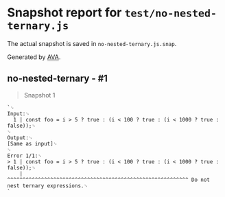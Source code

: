 # Snapshot report for `test/no-nested-ternary.js`

The actual snapshot is saved in `no-nested-ternary.js.snap`.

Generated by [AVA](https://avajs.dev).

## no-nested-ternary - #1

> Snapshot 1

    `␊
    Input:␊
      1 | const foo = i > 5 ? true : (i < 100 ? true : (i < 1000 ? true : false));␊
    ␊
    Output:␊
    [Same as input]␊
    ␊
    Error 1/1:␊
    > 1 | const foo = i > 5 ? true : (i < 100 ? true : (i < 1000 ? true : false));␊
        |             ^^^^^^^^^^^^^^^^^^^^^^^^^^^^^^^^^^^^^^^^^^^^^^^^^^^^^^^^^^^ Do not nest ternary expressions.␊
    `
